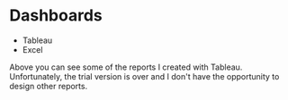 # Dashboards

- Tableau
- Excel

Above you can see some of the reports I created with Tableau. Unfortunately, the trial version is over and I don't have the opportunity to design other reports.
